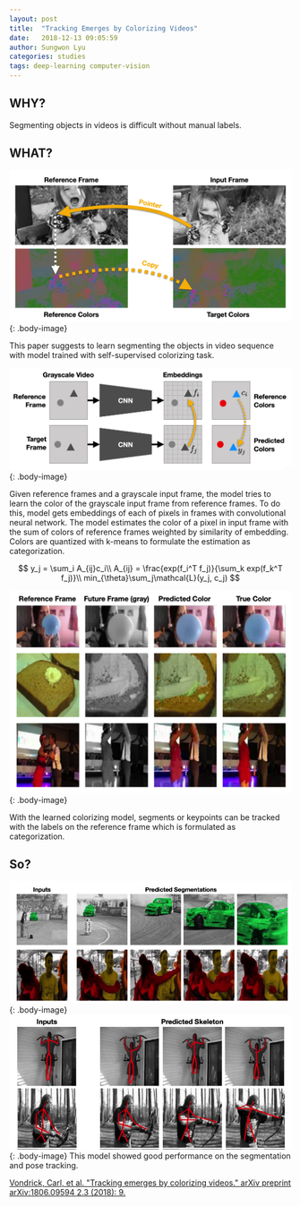 ```yaml
---
layout: post
title:  "Tracking Emerges by Colorizing Videos"
date:   2018-12-13 09:05:59
author: Sungwon Lyu
categories: studies
tags: deep-learning computer-vision
---
```

## WHY? 
Segmenting objects in videos is difficult without manual labels.

## WHAT?
![image](/assets/images/tecv1.png){: .body-image}

This paper suggests to learn segmenting the objects in video sequence with model trained with self-supervised colorizing task. 

![image](/assets/images/tecv2.png){: .body-image}

Given reference frames and a grayscale input frame, the model tries to learn the color of the grayscale input frame from reference frames. To do this, model gets embeddings of each of pixels in frames with convolutional neural network. The model estimates the color of a pixel in input frame with the sum of colors of reference frames weighted by similarity of embedding. Colors are quantized with k-means to formulate the estimation as categorization. 

$$
y_j = \sum_i A_{ij}c_i\\
A_{ij} = \frac{exp(f_i^T f_j)}{\sum_k exp(f_k^T f_j)}\\
min_{\theta}\sum_j\mathcal{L}(y_j, c_j)
$$

![image](/assets/images/tecv3.png){: .body-image}

With the learned colorizing model, segments or keypoints can be tracked with the labels on the reference frame which is formulated as categorization. 

## So?
![image](/assets/images/tecv4.png){: .body-image}
![image](/assets/images/tecv5.png){: .body-image}
This model showed good performance on the segmentation and pose tracking. 

[Vondrick, Carl, et al. "Tracking emerges by colorizing videos." arXiv preprint arXiv:1806.09594 2.3 (2018): 9.](http://openaccess.thecvf.com/content_ECCV_2018/papers/Carl_Vondrick_Self-supervised_Tracking_by_ECCV_2018_paper.pdf)